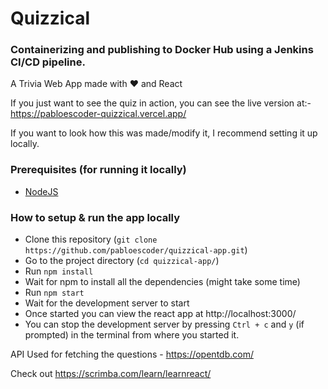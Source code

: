 # Quizzical
### Containerizing and publishing to Docker Hub using a Jenkins CI/CD pipeline.

A Trivia Web App made with ❤️ and React

If you just want to see the quiz in action, you can see the live version at:- 
https://pabloescoder-quizzical.vercel.app/ 

If you want to look how this was made/modify it, I recommend setting it up locally. 

### Prerequisites (for running it locally)

- [NodeJS](https://nodejs.org/en/)

### How to setup & run the app locally

- Clone this repository (`git clone https://github.com/pabloescoder/quizzical-app.git`)
- Go to the project directory (`cd quizzical-app/`)
- Run `npm install`
- Wait for npm to install all the dependencies (might take some time)
- Run `npm start`
- Wait for the development server to start
- Once started you can view the react app at http://localhost:3000/
- You can stop the development server by pressing `Ctrl + c` and `y` (if prompted) in the terminal from where you started it.



API Used for fetching the questions - https://opentdb.com/

Check out https://scrimba.com/learn/learnreact/
